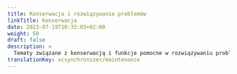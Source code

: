 ```yaml
---
title: Konserwacja i rozwiązywanie problemów
linkTitle: Konserwacja
date: 2023-07-19T10:33:03+02:00
weight: 50
draft: false
description: >
  Tematy związane z konserwacją i funkcje pomocne w rozwiązywaniu problemów.
translationKey: vcsynchronizer/maintenance  
---
```

